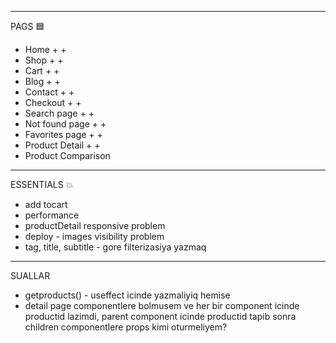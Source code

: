------------------------------------------------------------------------------
PAGS 🟦
- Home + +
- Shop + +
- Cart + +
- Blog + +
- Contact + +
- Checkout + +
- Search page + +
- Not found page + +
- Favorites page + +
- Product Detail + +
- Product Comparison

------------------------------------------------------------------------------
ESSENTIALS 💥
- add tocart
- performance
- productDetail responsive problem 
- deploy - images visibility problem
- tag, title, subtitle - gore filterizasiya yazmaq

------------------------------------------------------------------------------
SUALLAR 
- getproducts() - useffect icinde yazmaliyiq hemise
- detail page componentlere bolmusem ve her bir component icinde productid lazimdi, parent component icinde productid tapib sonra children componentlere props kimi oturmeliyem? 